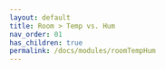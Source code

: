 ```yaml
---
layout: default
title: Room > Temp vs. Hum
nav_order: 01
has_children: true
permalink: /docs/modules/roomTempHum
---
```


